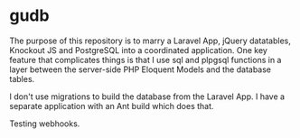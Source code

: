 # gudb

The purpose of this repository is to marry a Laravel App, jQuery datatables, Knockout JS and PostgreSQL into 
a coordinated application. One key feature that complicates things is that I use sql and plpgsql functions
in a layer between the server-side PHP Eloquent Models and the database tables.

I don't use migrations to build the database from the Laravel App. I have a separate application with
an Ant build which does that.

Testing webhooks.